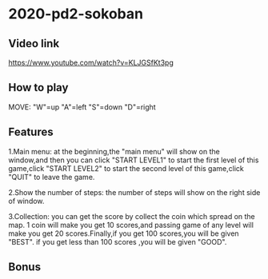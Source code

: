 # 2020-pd2-sokoban
## Video link

https://www.youtube.com/watch?v=KLJGSfKt3pg

## How to play

MOVE:
     "W"=up
     "A"=left
     "S"=down
     "D"=right

## Features

1.Main menu:
    at the beginning,the "main menu" will show on the window,and then you 
    can click "START LEVEL1" to start the first level of this game,click 
    "START LEVEL2" to start the second level of this game,click "QUIT" to
    leave the game.

2.Show the number of steps:
    the number of steps will show on the right side of window.

3.Collection:
    you can get the score by collect the coin which spread on the map.
    1 coin will make you get 10 scores,and passing game of any level will 
    make you get 20 scores.Finally,if you get 100 scores,you will be given 
    "BEST". if you get less than 100 scores ,you will be given "GOOD".
## Bonus
